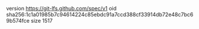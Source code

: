 version https://git-lfs.github.com/spec/v1
oid sha256:1c1a01985b7c94614224c85ebdc91a7ccd388cf33914db72e48c7bc69b574fce
size 1517
